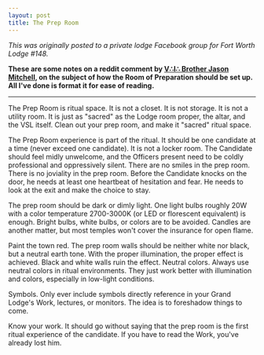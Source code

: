 ```yaml
---
layout: post
title: The Prep Room
---
```


*This was originally posted to a private lodge Facebook group for Fort Worth Lodge #148.*

**These are some notes on a reddit comment by [V∴I∴ Brother Jason Mitchell](http://www.arslatomorum.com/vitae-maconarium), on the subject of how the Room of Preparation should be set up. All I've done is format it for ease of reading.**

* * *

The Prep Room is ritual space. It is not a closet. It is not storage. It is not a utility room. It is just as "sacred" as the Lodge room proper, the altar, and the VSL itself. Clean out your prep room, and make it "sacred" ritual space.

The Prep Room experience is part of the ritual. It should be one candidate at a time (never exceed one candidate). It is not a locker room. The Candidate should feel midly unwelcome, and the Officers present need to be coldly professional and oppressively silent. There are no smiles in the prep room. There is no joviality in the prep room. Before the Candidate knocks on the door, he needs at least one heartbeat of hesitation and fear. He needs to look at the exit and make the choice to stay.

The prep room should be dark or dimly light. One light bulbs roughly 20W with a color temperature 2700-3000K (or LED or florescent equivalent) is enough. Bright bulbs, white bulbs, or colors are to be avoided. Candles are another matter, but most temples won't cover the insurance for open flame.

Paint the town red. The prep room walls should be neither white nor black, but a neutral earth tone. With the proper illumination, the proper effect is achieved. Black and white walls ruin the effect. Neutral colors. Always use neutral colors in ritual environments. They just work better with illumination and colors, especially in low-light conditions.

Symbols. Only ever include symbols directly reference in your Grand Lodge's Work, lectures, or monitors. The idea is to foreshadow things to come.

Know your work. It should go without saying that the prep room is the first ritual experience of the candidate. If you have to read the Work, you've already lost him.
